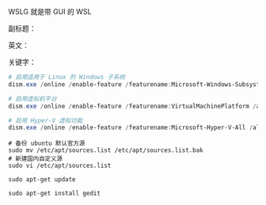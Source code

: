 WSLG 就是带 GUI 的 WSL

副标题：

英文：

关键字：







```powershell
# 启用适用于 Linux 的 Windows 子系统
dism.exe /online /enable-feature /featurename:Microsoft-Windows-Subsystem-Linux /all /norestart

# 启用虚拟机平台
dism.exe /online /enable-feature /featurename:VirtualMachinePlatform /all /norestart

# 启用 Hyper-V 虚拟功能
dism.exe /online /enable-feature /featurename:Microsoft-Hyper-V-All /all /norestart
```









```shell
# 备份 ubuntu 默认官方源
sudo mv /etc/apt/sources.list /etc/apt/sources.list.bak
# 新建国内自定义源
sudo vi /etc/apt/sources.list
```



```shell
sudo apt-get update
```



```
sudo apt-get install gedit
```



